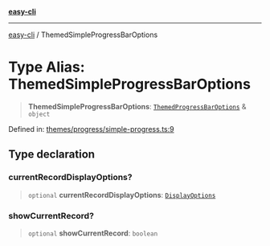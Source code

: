 [**easy-cli**](../README.md)

***

[easy-cli](../globals.md) / ThemedSimpleProgressBarOptions

# Type Alias: ThemedSimpleProgressBarOptions

> **ThemedSimpleProgressBarOptions**: [`ThemedProgressBarOptions`](ThemedProgressBarOptions.md) & `object`

Defined in: [themes/progress/simple-progress.ts:9](https://github.com/patrickeaton/easy-cli/blob/ab5cb143feca4db651c6301eb08aa7237cd71b79/src/themes/progress/simple-progress.ts#L9)

## Type declaration

### currentRecordDisplayOptions?

> `optional` **currentRecordDisplayOptions**: [`DisplayOptions`](DisplayOptions.md)

### showCurrentRecord?

> `optional` **showCurrentRecord**: `boolean`
